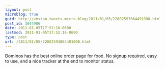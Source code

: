 ```yaml
---
layout: post
microblog: true
guid: http://vmstan-tweets.micro.blog/2011/01/05/22802593864491008.html
post_id: 3044986
date: 2011-01-05T17:52:16-0600
lastmod: 2011-01-05T17:52:16-0600
type: post
url: /2011/01/05/22802593864491008.html
---
```

Dominos has the best online order page for food. No signup required, easy to use, and a nice tracker at the end to monitor status.
